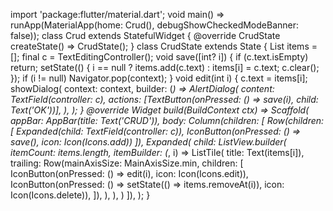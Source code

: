 
import 'package:flutter/material.dart';
void main() => runApp(MaterialApp(home: Crud(), debugShowCheckedModeBanner: false));
class Crud extends StatefulWidget {
  @override
  CrudState createState() => CrudState();
}
class CrudState extends State<Crud> {
  List<String> items = [];
  final c = TextEditingController();
  void save([int? i]) {
    if (c.text.isEmpty) return;
    setState(() {
      i == null ? items.add(c.text) : items[i] = c.text;
      c.clear();
    });
    if (i != null) Navigator.pop(context);
  }
  void edit(int i) {
    c.text = items[i];
    showDialog(
      context: context,
      builder: (_) => AlertDialog(
        content: TextField(controller: c),
        actions: [TextButton(onPressed: () => save(i), child: Text('OK'))],
      ),
    );
  }
  @override
  Widget build(BuildContext ctx) => Scaffold(
    appBar: AppBar(title: Text('CRUD')),
    body: Column(children: [
      Row(children: [
        Expanded(child: TextField(controller: c)),
        IconButton(onPressed: () => save(), icon: Icon(Icons.add))
      ]),
      Expanded(
        child: ListView.builder(
          itemCount: items.length,
          itemBuilder: (_, i) => ListTile(
            title: Text(items[i]),
            trailing: Row(mainAxisSize: MainAxisSize.min, children: [
              IconButton(onPressed: () => edit(i), icon: Icon(Icons.edit)),
              IconButton(onPressed: () => setState(() => items.removeAt(i)), icon: Icon(Icons.delete)),
            ]),
          ),
        ),
      )
    ]),
  );
}

